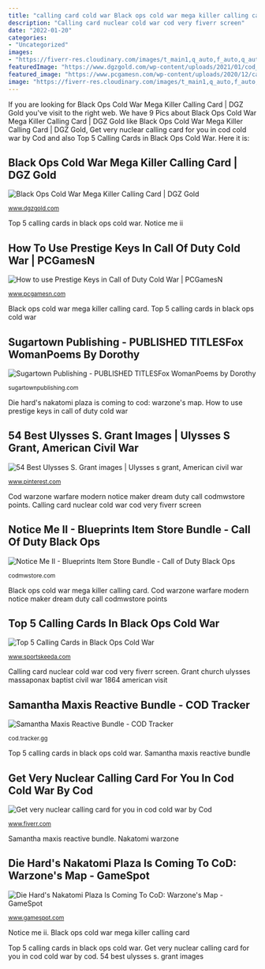 ```yaml
---
title: "calling card cold war Black ops cold war mega killer calling card"
description: "Calling card nuclear cold war cod very fiverr screen"
date: "2022-01-20"
categories:
- "Uncategorized"
images:
- "https://fiverr-res.cloudinary.com/images/t_main1,q_auto,f_auto,q_auto,f_auto/gigs/194979188/original/9ec6fe86baee1debf629daa381690ca86f4306aa/very-nuclear-calling-card-for-you-in-cod-cold-war.jpg"
featuredImage: "https://www.dgzgold.com/wp-content/uploads/2021/01/cod_bocw_megakillercallingcard.png"
featured_image: "https://www.pcgamesn.com/wp-content/uploads/2020/12/call-of-duty-black-ops-cold-war-prestige-keys-1-900x506.jpg"
image: "https://fiverr-res.cloudinary.com/images/t_main1,q_auto,f_auto,q_auto,f_auto/gigs/194979188/original/9ec6fe86baee1debf629daa381690ca86f4306aa/very-nuclear-calling-card-for-you-in-cod-cold-war.jpg"
---
```


If you are looking for Black Ops Cold War Mega Killer Calling Card | DGZ Gold you've visit to the right web. We have 9 Pics about Black Ops Cold War Mega Killer Calling Card | DGZ Gold like Black Ops Cold War Mega Killer Calling Card | DGZ Gold, Get very nuclear calling card for you in cod cold war by Cod and also Top 5 Calling Cards in Black Ops Cold War. Here it is:

## Black Ops Cold War Mega Killer Calling Card | DGZ Gold

![Black Ops Cold War Mega Killer Calling Card | DGZ Gold](https://www.dgzgold.com/wp-content/uploads/2021/01/cod_bocw_megakillercallingcard.png "Sugartown publishing")

<small>www.dgzgold.com</small>

Top 5 calling cards in black ops cold war. Notice me ii

## How To Use Prestige Keys In Call Of Duty Cold War | PCGamesN

![How to use Prestige Keys in Call of Duty Cold War | PCGamesN](https://www.pcgamesn.com/wp-content/uploads/2020/12/call-of-duty-black-ops-cold-war-prestige-keys-1-900x506.jpg "54 best ulysses s. grant images")

<small>www.pcgamesn.com</small>

Black ops cold war mega killer calling card. Top 5 calling cards in black ops cold war

## Sugartown Publishing - PUBLISHED TITLESFox WomanPoems By Dorothy

![Sugartown Publishing - PUBLISHED TITLESFox WomanPoems by Dorothy](http://sugartownpublishing.com/yahoo_site_admin/assets/images/Voices_from_the_Field_at_350_dpi.80123431_std.jpg "Field california use money poems woman gilbert fox cash state community")

<small>sugartownpublishing.com</small>

Die hard&#039;s nakatomi plaza is coming to cod: warzone&#039;s map. How to use prestige keys in call of duty cold war

## 54 Best Ulysses S. Grant Images | Ulysses S Grant, American Civil War

![54 Best Ulysses S. Grant images | Ulysses s grant, American civil war](https://i.pinimg.com/236x/83/d3/ef/83d3ef95e19f7da955ddca5162fd3239--grant-church.jpg "Top 5 calling cards in black ops cold war")

<small>www.pinterest.com</small>

Cod warzone warfare modern notice maker dream duty call codmwstore points. Calling card nuclear cold war cod very fiverr screen

## Notice Me II - Blueprints Item Store Bundle - Call Of Duty Black Ops

![Notice Me II - Blueprints Item Store Bundle - Call of Duty Black Ops](https://codmwstore.com/wp-content/uploads/2020/03/Dream-Maker-300x300.jpg "Top 5 calling cards in black ops cold war")

<small>codmwstore.com</small>

Black ops cold war mega killer calling card. Cod warzone warfare modern notice maker dream duty call codmwstore points

## Top 5 Calling Cards In Black Ops Cold War

![Top 5 Calling Cards in Black Ops Cold War](https://staticg.sportskeeda.com/editor/2020/12/e2c2d-16068547060935-800.jpg "Black ops cold war mega killer calling card")

<small>www.sportskeeda.com</small>

Calling card nuclear cold war cod very fiverr screen. Grant church ulysses massaponax baptist civil war 1864 american visit

## Samantha Maxis Reactive Bundle - COD Tracker

![Samantha Maxis Reactive Bundle - COD Tracker](https://titles.trackercdn.com/modern-warfare/db/images/ui_icon_mtx_billboards_bundle_blueprint_2054_smg_heavy_zombie_slayer.png?8871573 "Calling card nuclear cold war cod very fiverr screen")

<small>cod.tracker.gg</small>

Top 5 calling cards in black ops cold war. Samantha maxis reactive bundle

## Get Very Nuclear Calling Card For You In Cod Cold War By Cod

![Get very nuclear calling card for you in cod cold war by Cod](https://fiverr-res.cloudinary.com/images/t_main1,q_auto,f_auto,q_auto,f_auto/gigs/194979188/original/9ec6fe86baee1debf629daa381690ca86f4306aa/very-nuclear-calling-card-for-you-in-cod-cold-war.jpg "Notice me ii")

<small>www.fiverr.com</small>

Samantha maxis reactive bundle. Nakatomi warzone

## Die Hard&#039;s Nakatomi Plaza Is Coming To CoD: Warzone&#039;s Map - GameSpot

![Die Hard&#039;s Nakatomi Plaza Is Coming To CoD: Warzone&#039;s Map - GameSpot](https://www.gamespot.com/a/uploads/original/1179/11799911/3832239-rambo2.jpeg "Get very nuclear calling card for you in cod cold war by cod")

<small>www.gamespot.com</small>

Notice me ii. Black ops cold war mega killer calling card

Top 5 calling cards in black ops cold war. Get very nuclear calling card for you in cod cold war by cod. 54 best ulysses s. grant images
